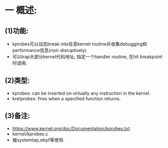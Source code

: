# 一 概述:
## (1)功能:
- kprobes可以动态break into任意kernel routine并收集debugging和performance信息(non-disruptively).
- 可以trap大部分kernel代码地址, 指定一个handler routine, 在hit breakpoint时调用.

## (2)类型:
- kprobes: can be inserted on virtually any instruction in the kernel.
- kretprobes: fires when a specified function returns.

## (3)备注:
- https://www.kernel.org/doc/Documentation/kprobes.txt
- kernel/kprobes.c
- 被systemtap,ebpf等使用.
